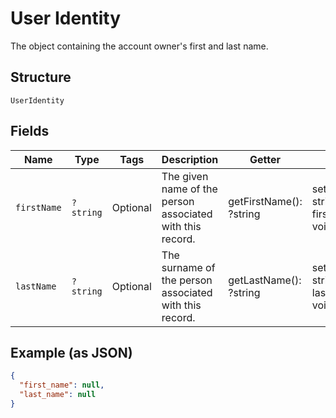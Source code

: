 
# User Identity

The object containing the account owner's first and last name.

## Structure

`UserIdentity`

## Fields

| Name | Type | Tags | Description | Getter | Setter |
|  --- | --- | --- | --- | --- | --- |
| `firstName` | `?string` | Optional | The given name of the person associated with this record. | getFirstName(): ?string | setFirstName(?string firstName): void |
| `lastName` | `?string` | Optional | The surname of the person associated with this record. | getLastName(): ?string | setLastName(?string lastName): void |

## Example (as JSON)

```json
{
  "first_name": null,
  "last_name": null
}
```

